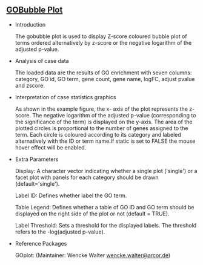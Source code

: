 ## [GOBubble Plot](https://hiplot-academic.com/basic/gobubble)

- Introduction

  The gobubble plot is used to display Z-score coloured bubble plot of terms ordered alternatively by z-score or the negative logarithm of the adjusted p-value.

- Analysis of case data

  The loaded data are the results of GO enrichment with seven columns: category, GO id, GO term, gene count, gene name, logFC, adjust pvalue and zscore.

- Interpretation of case statistics graphics

  As shown in the example figure,  the x- axis of the plot represents the z-score. The negative logarithm of the adjusted p-value (corresponding to the significance of the term) is displayed on the y-axis. The area of the plotted circles is proportional to the number of genes assigned to the term. Each circle is coloured according to its category and labeled alternatively with the ID or term name.If static is set to FALSE the mouse hover effect will be enabled.

- Extra Parameters

  Display:  A character vector indicating whether a single plot ('single') or a facet plot with panels for each category should be drawn (default='single').

  Label ID: Defines whether label the GO term.

  Table Legend: Defines whether a table of GO ID and GO term should be displayed on the right side of the plot or not (default = TRUE).

  Label Threshold: Sets a threshold for the displayed labels. The threshold refers to the -log(adjusted p-value).

- Reference Packages

  GOplot: (Maintainer: Wencke Walter <wencke.walter@arcor.de>)
